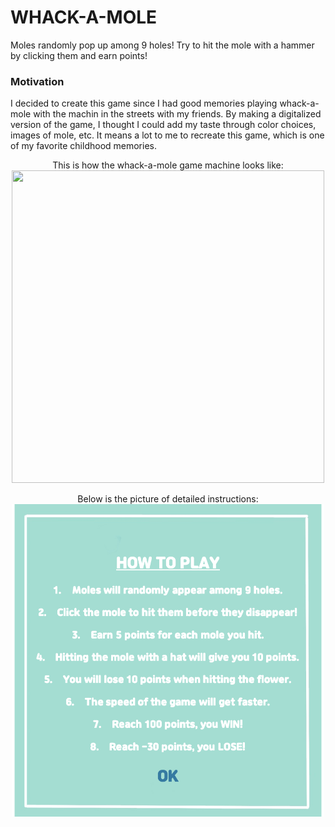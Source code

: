 # WHACK-A-MOLE
Moles randomly pop up among 9 holes! Try to hit the mole with a hammer by clicking them and earn points!

### Motivation
I decided to create this game since I had good memories playing whack-a-mole with the machin in the streets with my friends. By making a digitalized version of the game, I thought I could add my taste through color choices, images of mole, etc. It means a lot to me to recreate this game, which is one of my favorite childhood memories.

<p align="center">
  This is how the whack-a-mole game machine looks like: <br>
  <img src="memories.png" width="500" height="500">
</p>

<p align="center">
  Below is the picture of detailed instructions:
  <img src="img/instruction.png" width="500" height="500">
</p>


